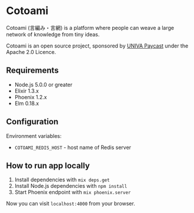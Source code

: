 # Cotoami

Cotoami (言編み・言網) is a platform where people can weave a large network of knowledge from tiny ideas.

Cotoami is an open source project, sponsored by [UNIVA Paycast](https://www.univapay.com) under the Apache 2.0 Licence.

## Requirements

* Node.js 5.0.0 or greater
* Elixir 1.3.x
* Phoenix 1.2.x
* Elm 0.18.x

## Configuration 

Environment variables: 

* `COTOAMI_REDIS_HOST` - host name of Redis server

## How to run app locally

1. Install dependencies with `mix deps.get`
2. Install Node.js dependencies with `npm install`
3. Start Phoenix endpoint with `mix phoenix.server`

Now you can visit `localhost:4000` from your browser.

